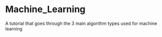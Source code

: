 # Machine_Learning
A tutorial that goes through the 3 main algorithm types used for machine learning 
